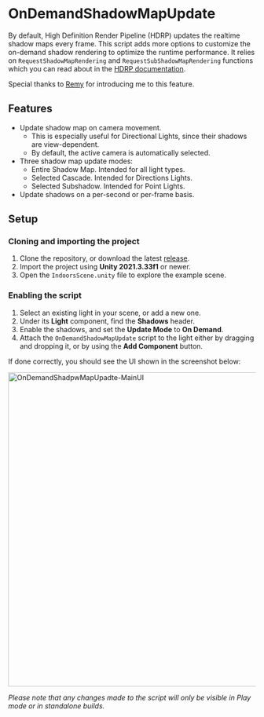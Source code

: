 # OnDemandShadowMapUpdate
By default, High Definition Render Pipeline (HDRP) updates the realtime shadow maps every frame. This script adds more options to customize the on-demand shadow rendering to optimize the runtime performance. It relies on `RequestShadowMapRendering` and `RequestSubShadowMapRendering` functions which you can read about in the [HDRP documentation](https://docs.unity3d.com/Packages/com.unity.render-pipelines.high-definition@12.0/manual/Shadows-in-HDRP.html?q=requestshadowmaprendering#shadow-update-mode).

Special thanks to [Remy](https://github.com/RemyUnity) for introducing me to this feature.

## Features
* Update shadow map on camera movement.
  * This is especially useful for Directional Lights, since their shadows are view-dependent.
  * By default, the active camera is automatically selected.
* Three shadow map update modes:
  * Entire Shadow Map. Intended for all light types.
  * Selected Cascade. Intended for Directions Lights.
  * Selected Subshadow. Intended for Point Lights.
* Update shadows on a per-second or per-frame basis.

## Setup

### Cloning and importing the project
1. Clone the repository, or download the latest [release](https://github.com/radishface/OnDemandShadowMapUpdate/releases).
2. Import the project using **Unity 2021.3.33f1** or newer.
3. Open the `IndoorsScene.unity` file to explore the example scene.

### Enabling the script
1. Select an existing light in your scene, or add a new one.
2. Under its **Light** component, find the **Shadows** header.
3. Enable the shadows, and set the **Update Mode** to **On Demand**.
4. Attach the `OnDemandShadowMapUpdate` script to the light either by dragging and dropping it, or by using the **Add Component** button.

If done correctly, you should see the UI shown in the screenshot below:

<img width="640" alt="OnDemandShadpwMapUpadte-MainUI" src="https://github.com/radishface/OnDemandShadowMapUpdate/assets/1553981/06f0456d-94ef-40d5-9f7b-56663233db28">

*Please note that any changes made to the script will only be visible in Play mode or in standalone builds.*
